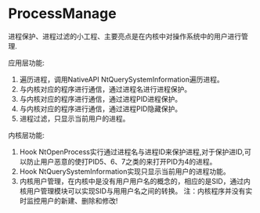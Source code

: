 ProcessManage
=============

进程保护、进程过滤的小工程、主要亮点是在内核中对操作系统中的用户进行管理.

应用层功能:
1. 遍历进程，调用NativeAPI NtQuerySystemInformation遍历进程。
2. 与内核对应的程序进行通信，通过进程名进行进程保护。
3. 与内核对应的程序进行通信，通过进程PID进程保护。
4. 与内核对应的程序进行通信，通过进程PID隐藏保护。
5. 进程过滤，只显示当前用户的进程。

内核层功能:
1. Hook NtOpenProcess实行通过进程名与进程ID来保护进程,对于保护进ID,可以防止用户恶意的使打PID5、6、7之类的来打开PID为4的进程。
2. Hook NtQuerySystemInformation实现只显示当前用户的进程功能。
3. 内核用户管理，在内核中是没有用户用户名的概念的，相应的是SID，通过内核用户管理模块可以实现SID与用用户名之间的转换。
注：内核程序并没有实时监控用户的新建、删除和修改!
